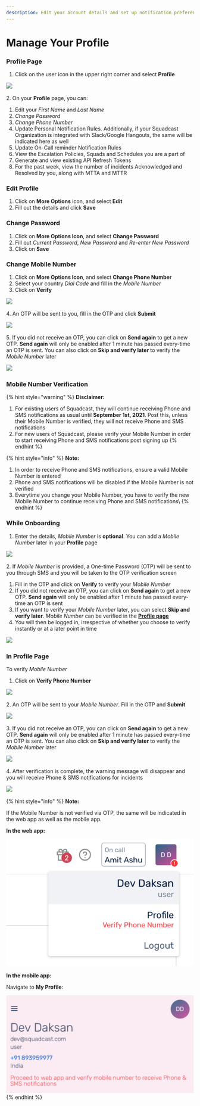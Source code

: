 ```yaml
---
description: Edit your account details and set up notification preferences
---
```


# Manage Your Profile

### Profile Page <a href="#profile-page" id="profile-page"></a>

1. Click on the user icon in the upper right corner and select **Profile**

![](../.gitbook/assets/manage\_your\_profile\_1.png)

2\. On your **Profile** page, you can:

1. Edit your _First Name_ and _Last Name_
2. _Change Password_
3. _Change Phone Number_
4. Update Personal Notification Rules. Additionally, if your Squadcast Organization is integrated with Slack/Google Hangouts, the same will be indicated here as well
5. Update On-Call reminder Notification Rules
6. View the Escalation Policies, Squads and Schedules you are a part of
7. Generate and view existing API Refresh Tokens
8. For the past week, view the number of incidents Acknowledged and Resolved by you, along with MTTA and MTTR

### Edit Profile <a href="#edit-profile" id="edit-profile"></a>

1. Click on **More Options** icon, and select **Edit**
2. Fill out the details and click **Save**

### Change Password <a href="#change-password" id="change-password"></a>

1. Click on **More Options Icon**, and select **Change Password**
2. Fill out _Current Password_, _New Password_ and _Re-enter New Password_
3. Click on **Save**

### Change Mobile Number <a href="#change-mobile-number" id="change-mobile-number"></a>

1. Click on **More Options Icon**, and select **Change Phone Number**
2. Select your country _Dial Code_ and fill in the _Mobile Number_
3. Click on **Verify**

![](<../.gitbook/assets/manage\_account\_11 (1).png>)

4\. An OTP will be sent to you, fill in the OTP and click **Submit**

![](<../.gitbook/assets/manage\_account\_12 (1).png>)

5\. If you did not receive an OTP, you can click on **Send again** to get a new OTP. **Send again** will only be enabled after 1 minute has passed every-time an OTP is sent. You can also click on **Skip and verify later** to verify the _Mobile Number_ later

![](<../.gitbook/assets/manage\_account\_13 (2).png>)

### Mobile Number Verification <a href="#mobile-number-verification" id="mobile-number-verification"></a>

{% hint style="warning" %}
**Disclaimer:**

1. For existing users of Squadcast, they will continue receiving Phone and SMS notifications as usual until **September 1st, 2021**. Post this, unless their Mobile Number is verified, they will not receive Phone and SMS notifications
2. For new users of Squadcast, please verify your Mobile Number in order to start receiving Phone and SMS notifications post signing up
{% endhint %}

{% hint style="info" %}
**Note:**

1. In order to receive Phone and SMS notifications, ensure a valid Mobile Number is entered
2. Phone and SMS notifications will be disabled if the Mobile Number is not verified
3. Everytime you change your Mobile Number, you have to verify the new Mobile Number to continue receiving Phone and SMS notifications\\
{% endhint %}

### While Onboarding <a href="#while-onboarding" id="while-onboarding"></a>

1. Enter the details, _Mobile Number_ is **optional**. You can add a _Mobile Number_ later in your **Profile** page

![](../.gitbook/assets/manage\_account\_4.png)

2\. If _Mobile Number_ is provided, a One-time Password (OTP) will be sent to you through SMS and you will be taken to the OTP verification screen

1. Fill in the OTP and click on **Verify** to verify your _Mobile Number_
2. If you did not receive an OTP, you can click on **Send again** to get a new OTP. **Send again** will only be enabled after 1 minute has passed every-time an OTP is sent
3. If you want to verify your _Mobile Number_ later, you can select **Skip and verify later**. _Mobile Number_ can be verified in the [**Profile page**](broken-reference/)
4. You will then be logged in, irrespective of whether you choose to verify instantly or at a later point in time

![](../.gitbook/assets/manage\_account\_5.png)

### In Profile Page <a href="#in-profile-page" id="in-profile-page"></a>

To verify _Mobile Number_

1. Click on **Verify Phone Number**

![](../.gitbook/assets/manage\_account\_6.png)

2\. An OTP will be sent to your _Mobile Number_. Fill in the OTP and **Submit**

![](../.gitbook/assets/manage\_account\_7.png)

3\. If you did not receive an OTP, you can click on **Send again** to get a new OTP. **Send again** will only be enabled after 1 minute has passed every-time an OTP is sent. You can also click on **Skip and verify later** to verify the _Mobile Number_ later

![](<../.gitbook/assets/manage\_account\_13 (1).png>)

4\. After verification is complete, the warning message will disappear and you will receive Phone & SMS notifications for incidents

![](../.gitbook/assets/manage\_account\_8.png)

{% hint style="info" %}
**Note:**

If the Mobile Number is not verified via OTP, the same will be indicated in the web app as well as the mobile app.

**In the web app:**

<img src="../.gitbook/assets/manage_account_14.png" alt="" data-size="original">

**In the mobile app:**

Navigate to **My Profile**:

<img src="../.gitbook/assets/manage_account_15.png" alt="" data-size="original">
{% endhint %}
